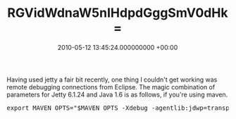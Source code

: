 ﻿---
layout: post
title: !binary |-
  RGVidWdnaW5nIHdpdGggSmV0dHk=
wordpress_id: 390
wordpress_url: !binary |-
  aHR0cDovL2phbWVzamVmZmVyaWVzLmNvbS8/cD0zOTA=
date: 2010-05-12 13:45:24.000000000 +00:00
---
Having used jetty a fair bit recently, one thing I couldn't get working was remote debugging connections from Eclipse. The magic combination of parameters for Jetty 6.1.24 and Java 1.6 is as follows, if you're using maven.
<pre>export MAVEN_OPTS="$MAVEN_OPTS -Xdebug -agentlib:jdwp=transport=dt_socket,server=y,address=8000,suspend=n" ; mvn jetty:run</pre>
